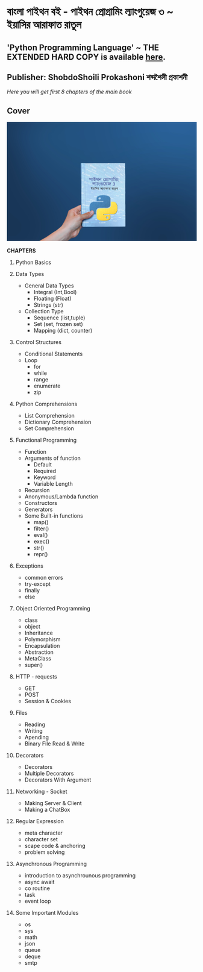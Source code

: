 
# বাংলা পাইথন বই - পাইথন প্রোগ্রামিং ল্যাংগুয়েজ ৩ ~ ইয়াসির আরাফাত রাতুল

## 'Python Programming Language' ~ THE EXTENDED HARD COPY is available [here](https://www.rokomari.com/book/208621/python-programing-language-3).
## Publisher: ShobdoShoili Prokashoni শব্দশৈলী প্রকাশনী

*Here you will get first 8 chapters of the main book*

## Cover
<img src="cover.jpg" >


**CHAPTERS**

1. Python Basics

2. Data Types
	* General Data Types
		* Integral (Int,Bool)
		* Floating (Float)
		* Strings (str)
	* Collection Type
		* Sequence (list,tuple)
		* Set (set, frozen set)
		* Mapping (dict, counter)

3. Control Structures
    * Conditional Statements
    * Loop
        * for
        * while
        * range
        * enumerate
        * zip

4. Python Comprehensions
	* List Comprehension
	* Dictionary Comprehension
	* Set Comprehension

5. Functional Programming
	* Function
	* Arguments of function
		* Default
		* Required
		* Keyword
		* Variable Length
	* Recursion
	* Anonymous/Lambda function
	* Constructors
	* Generators
	* Some Built-in functions
	   * map()
	   * filter()
	   * eval()
	   * exec()
	   * str()
	   * repr()

6. Exceptions
    * common errors
    * try-except
    * finally
    * else

7. Object Oriented Programming
    * class
    * object
    * Inheritance 
    * Polymorphism
    * Encapsulation
    * Abstraction
    * MetaClass
    * super()

8. HTTP - requests
	* GET
	* POST
	* Session & Cookies

9. Files
    * Reading
    * Writing
    * Apending
    * Binary File Read & Write

10. Decorators
    * Decorators
    * Multiple Decorators
    * Decorators With Argument

11. Networking - Socket
	* Making Server & Client
	* Making a ChatBox

12. Regular Expression
    * meta character
    * character set
    * scape code & anchoring
    * problem solving

13. Asynchronous Programming
    * introduction to asynchrounous programming
	* async await
	* co routine
	* task
	* event loop

14. Some Important Modules
    * os
    * sys
    * math
    * json
    * queue
    * deque
    * smtp
